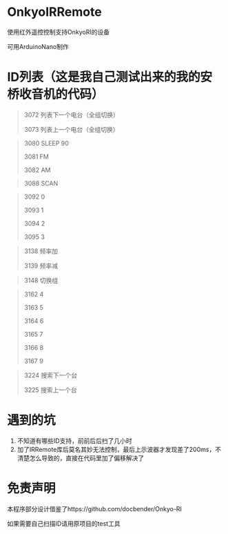 # OnkyoIRRemote

使用红外遥控控制支持OnkyoRI的设备

可用ArduinoNano制作

# ID列表（这是我自己测试出来的我的安桥收音机的代码）

> 3072	列表下一个电台（全组切换）
> 
> 3073	列表上一个电台（全组切换）

> 3080	SLEEP 90
> 
> 3081	FM
> 
> 3082	AM

> 3088	SCAN

> 3092	0
> 
> 3093	1
> 
> 3094	2
> 
> 3095	3

> 3138	频率加
> 
> 3139	频率减

> 3148	切换组

> 3162	4
> 
> 3163	5
> 
> 3164	6
> 
> 3165	7
> 
> 3166	8
> 
> 3167	9

> 3224	搜索下一个台
> 
> 3225	搜索上一个台

# 遇到的坑

1. 不知道有哪些ID支持，前前后后扫了几小时
2. 加了IRRemote库后莫名其妙无法控制，最后上示波器才发现差了200ms，不清楚怎么导致的，直接在代码里加了偏移解决了

# 免责声明

本程序部分设计借鉴了https://github.com/docbender/Onkyo-RI

如果需要自己扫描ID请用原项目的test工具
